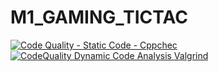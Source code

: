 # M1_GAMING_TICTAC
[![Code Quality - Static Code - Cppchec](https://github.com/vin099/M1_GAMING_TICTAC/actions/workflows/c-cpp.yml/badge.svg)](https://github.com/vin099/M1_GAMING_TICTAC/actions/workflows/c-cpp.yml)
[![CodeQuality Dynamic Code Analysis Valgrind](https://github.com/vin099/M1_GAMING_TICTAC/actions/workflows/valgrind.yml/badge.svg)](https://github.com/vin099/M1_GAMING_TICTAC/actions/workflows/valgrind.yml)
